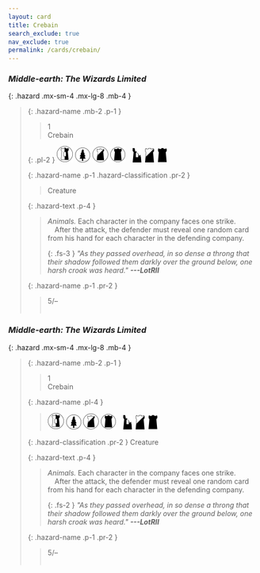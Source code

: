```yaml
---
layout: card
title: Crebain
search_exclude: true
nav_exclude: true
permalink: /cards/crebain/
---
```


### _Middle-earth: The Wizards Limited_

{: .hazard .mx-sm-4 .mx-lg-8 .mb-4 }
> {: .hazard-name .mb-2 .p-1 }
> > <div class="hazard-mp">1</div>
> > <div class="card-name">Crebain&emsp;</div>
> 
> {: .pl-2 }
> ![](/assets/images/border-land.svg) ![](/assets/images/wilderness.svg) ![](/assets/images/shadow-land.svg) ![](/assets/images/dark-domain.svg)&emsp;![](/assets/images/ruinlair.svg)&ensp;![](/assets/images/shadow-hold.svg)&ensp;![](/assets/images/dark-hold.svg)
> 
> {: .hazard-name .p-1 .hazard-classification .pr-2 }
> > Creature
> 
> {: .hazard-text .p-4 }
> > _Animals._ Each character in the company faces one strike.<br>&emsp;After the attack, the defender must reveal one random card from his hand for each character in the defending company.
> > 
> > {: .fs-3 }
> > _"As they passed overhead, in so dense a throng that their shadow followed them darkly over the ground below, one harsh croak was heard." **---LotRII**_ 
> 
> {: .hazard-name .p-1 .pr-2 }
> > <div class="card-shield">5/&ndash;</div>
> > <div class="card-corruption">&nbsp;</div>

### _Middle-earth: The Wizards Limited_

{: .hazard .mx-sm-4 .mx-lg-8 .mb-4 }
> {: .hazard-name .mb-2 .p-1 }
> > <div class="hazard-mp">1</div>
> > <div class="card-name">Crebain</div>
> 
> {: .hazard-name .pl-4 }
> > ![](/assets/images/border-land.svg) ![](/assets/images/wilderness.svg) ![](/assets/images/shadow-land.svg) ![](/assets/images/dark-domain.svg)&emsp;![](/assets/images/ruinlair.svg)&ensp;![](/assets/images/shadow-hold.svg)&ensp;![](/assets/images/dark-hold.svg)
> 
> {: .hazard-classification .pr-2 }
> Creature
> 
> {: .hazard-text .p-4 }
> > _Animals._ Each character in the company faces one strike.<br>&emsp;After the attack, the defender must reveal one random card from his hand for each character in the defending company.
> > 
> > {: .fs-2 }
> > _"As they passed overhead, in so dense a throng that their shadow followed them darkly over the ground below, one harsh croak was heard." **---LotRII**_ 
> 
> {: .hazard-name .p-1 .pr-2 }
> > <div class="card-shield">5/&ndash;</div>
> > <div class="card-corruption">&nbsp;</div>
